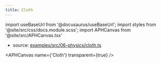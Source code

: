 ```yaml
---
title: Cloth
---
```


import useBaseUrl from '@docusaurus/useBaseUrl';
import styles from '@site/src/css/docs.module.scss';
import APHCanvas from '@site/src/APHCanvas.tsx'

- source: [examples/src/06-physics/cloth.ts](https://github.com/APHGames/examples/blob/main/src/06-physics/cloth.ts)


<APHCanvas name={'Cloth'} transparent={true} />

